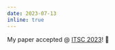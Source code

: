 ```yaml
---
date: 2023-07-13
inline: true
---
```


My paper accepted @ <a href="https://2023.ieee-itsc.org/">ITSC 2023</a>! 🎉 